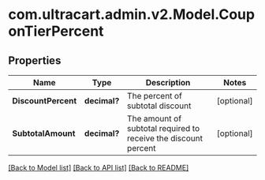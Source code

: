 # com.ultracart.admin.v2.Model.CouponTierPercent
## Properties

Name | Type | Description | Notes
------------ | ------------- | ------------- | -------------
**DiscountPercent** | **decimal?** | The percent of subtotal discount | [optional] 
**SubtotalAmount** | **decimal?** | The amount of subtotal required to receive the discount percent | [optional] 


[[Back to Model list]](../README.md#documentation-for-models) [[Back to API list]](../README.md#documentation-for-api-endpoints) [[Back to README]](../README.md)

